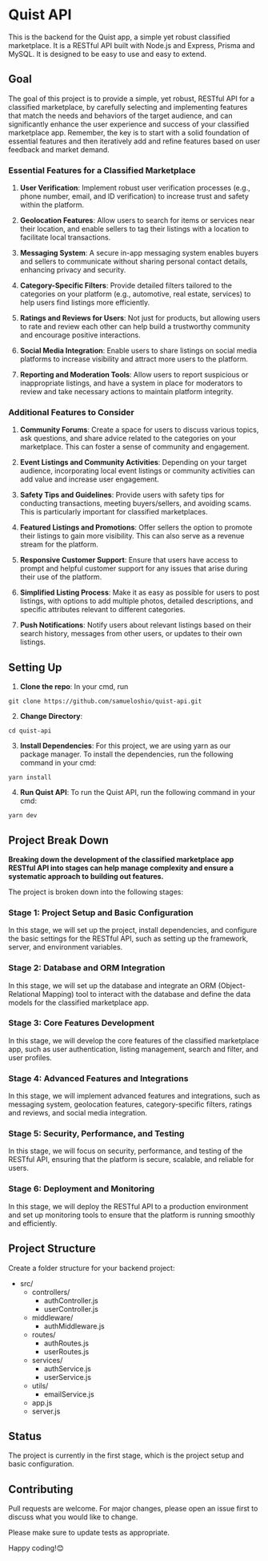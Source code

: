 # Quist API

This is the backend for the Quist app, a simple yet robust classified marketplace. It is a RESTful API built with Node.js and Express, Prisma and MySQL. It is designed to be easy to use and easy to extend.

## Goal
The goal of this project is to provide a simple, yet robust, RESTful API for a classified marketplace, by carefully selecting and implementing features that match the needs and behaviors of the target audience, and can significantly enhance the user experience and success of your classified marketplace app. Remember, the key is to start with a solid foundation of essential features and then iteratively add and refine features based on user feedback and market demand. 


### Essential Features for a Classified Marketplace

1. **User Verification**: Implement robust user verification processes (e.g., phone number, email, and ID verification) to increase trust and safety within the platform.

2. **Geolocation Features**: Allow users to search for items or services near their location, and enable sellers to tag their listings with a location to facilitate local transactions.

3. **Messaging System**: A secure in-app messaging system enables buyers and sellers to communicate without sharing personal contact details, enhancing privacy and security.

4. **Category-Specific Filters**: Provide detailed filters tailored to the categories on your platform (e.g., automotive, real estate, services) to help users find listings more efficiently.

5. **Ratings and Reviews for Users**: Not just for products, but allowing users to rate and review each other can help build a trustworthy community and encourage positive interactions.

6. **Social Media Integration**: Enable users to share listings on social media platforms to increase visibility and attract more users to the platform.

7. **Reporting and Moderation Tools**: Allow users to report suspicious or inappropriate listings, and have a system in place for moderators to review and take necessary actions to maintain platform integrity.

### Additional Features to Consider

1. **Community Forums**: Create a space for users to discuss various topics, ask questions, and share advice related to the categories on your marketplace. This can foster a sense of community and engagement.

2. **Event Listings and Community Activities**: Depending on your target audience, incorporating local event listings or community activities can add value and increase user engagement.

3. **Safety Tips and Guidelines**: Provide users with safety tips for conducting transactions, meeting buyers/sellers, and avoiding scams. This is particularly important for classified marketplaces.

4. **Featured Listings and Promotions**: Offer sellers the option to promote their listings to gain more visibility. This can also serve as a revenue stream for the platform.

5. **Responsive Customer Support**: Ensure that users have access to prompt and helpful customer support for any issues that arise during their use of the platform.

6. **Simplified Listing Process**: Make it as easy as possible for users to post listings, with options to add multiple photos, detailed descriptions, and specific attributes relevant to different categories.

7. **Push Notifications**: Notify users about relevant listings based on their search history, messages from other users, or updates to their own listings.

## Setting Up

1. **Clone the repo**: In your cmd, run 

```shell
git clone https://github.com/samueloshio/quist-api.git
```
2. **Change Directory**:

```shell
cd quist-api
```

3. **Install Dependencies**:
For this project, we are using yarn as our package manager. To install the dependencies, run the following command in your cmd:

```shell
yarn install
```
4. **Run Quist API**:
To run the Quist API, run the following command in your cmd:

```shell
yarn dev
```

## Project Break Down

**Breaking down the development of the classified marketplace app RESTful API into stages can help manage complexity and ensure a systematic approach to building out features.**

The project is broken down into the following stages:

### Stage 1: Project Setup and Basic Configuration
In this stage, we will set up the project, install dependencies, and configure the basic settings for the RESTful API, such as setting up the framework, server, and environment variables.

### Stage 2: Database and ORM Integration
In this stage, we will set up the database and integrate an ORM (Object-Relational Mapping) tool to interact with the database and define the data models for the classified marketplace app.

### Stage 3: Core Features Development
In this stage, we will develop the core features of the classified marketplace app, such as user authentication, listing management, search and filter, and user profiles.

### Stage 4: Advanced Features and Integrations
In this stage, we will implement advanced features and integrations, such as messaging system, geolocation features, category-specific filters, ratings and reviews, and social media integration.


### Stage 5: Security, Performance, and Testing
In this stage, we will focus on security, performance, and testing of the RESTful API, ensuring that the platform is secure, scalable, and reliable for users.


### Stage 6: Deployment and Monitoring
In this stage, we will deploy the RESTful API to a production environment and set up monitoring tools to ensure that the platform is running smoothly and efficiently.

## Project Structure

Create a folder structure for your backend project:

- src/
  - controllers/
    - authController.js
    - userController.js
  - middleware/
    - authMiddleware.js
  - routes/
    - authRoutes.js
    - userRoutes.js
  - services/
    - authService.js
    - userService.js
  - utils/
    - emailService.js
  - app.js
  - server.js

## Status
The project is currently in the first stage, which is the project setup and basic configuration.

## Contributing
Pull requests are welcome. For major changes, please open an issue first to discuss what you would like to change.

Please make sure to update tests as appropriate.

Happy coding!😊

